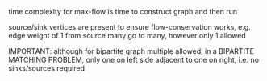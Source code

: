 <!-- SPDX-License-Identifier: zlib-acknowledgement -->
time complexity for max-flow is time to construct graph and then run

source/sink vertices are present to ensure flow-conservation works, e.g. edge weight of 1 from source many go to many, however only 1 allowed 

IMPORTANT: although for bipartite graph multiple allowed,
in a BIPARTITE MATCHING PROBLEM, only one on left side adjacent to one on right, i.e. no sinks/sources required 
